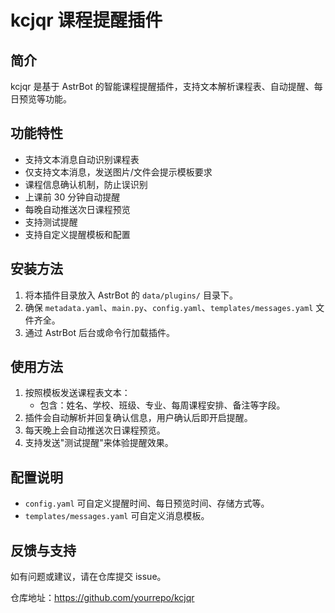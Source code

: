 # kcjqr 课程提醒插件

## 简介
kcjqr 是基于 AstrBot 的智能课程提醒插件，支持文本解析课程表、自动提醒、每日预览等功能。

## 功能特性
- 支持文本消息自动识别课程表
- 仅支持文本消息，发送图片/文件会提示模板要求
- 课程信息确认机制，防止误识别
- 上课前 30 分钟自动提醒
- 每晚自动推送次日课程预览
- 支持测试提醒
- 支持自定义提醒模板和配置

## 安装方法
1. 将本插件目录放入 AstrBot 的 `data/plugins/` 目录下。
2. 确保 `metadata.yaml`、`main.py`、`config.yaml`、`templates/messages.yaml` 文件齐全。
3. 通过 AstrBot 后台或命令行加载插件。

## 使用方法
1. 按照模板发送课程表文本：
   - 包含：姓名、学校、班级、专业、每周课程安排、备注等字段。
2. 插件会自动解析并回复确认信息，用户确认后即开启提醒。
3. 每天晚上会自动推送次日课程预览。
4. 支持发送"测试提醒"来体验提醒效果。

## 配置说明
- `config.yaml` 可自定义提醒时间、每日预览时间、存储方式等。
- `templates/messages.yaml` 可自定义消息模板。

## 反馈与支持
如有问题或建议，请在仓库提交 issue。

仓库地址：https://github.com/yourrepo/kcjqr 